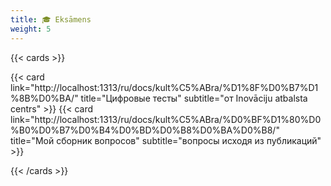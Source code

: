 ```yaml
---
title: 🎓 Eksāmens
weight: 5
---
```


{{< cards >}}

{{< card link="http://localhost:1313/ru/docs/kult%C5%ABra/%D1%8F%D0%B7%D1%8B%D0%BA/" title="Цифровые тесты" subtitle="от Inovāciju atbalsta centrs" >}}
{{< card link="http://localhost:1313/ru/docs/kult%C5%ABra/%D0%BF%D1%80%D0%B0%D0%B7%D0%B4%D0%BD%D0%B8%D0%BA%D0%B8/" title="Мой сборник вопросов" subtitle="вопросы исходя из публикаций" >}}


{{< /cards >}}
